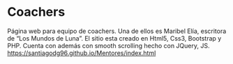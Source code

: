 # Coachers
Página web para equipo de coachers. Una de ellos es Maribel Elía, escritora de “Los Mundos de Luna”. El sitio esta creado en Html5, Css3, Bootstrap y PHP. Cuenta con además con smooth scrolling hecho con JQuery, JS.
<br>https://santiagodg96.github.io/Mentores/index.html
